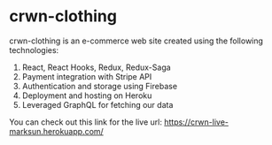 # crwn-clothing

crwn-clothing is an e-commerce web site created using the following technologies:

1. React, React Hooks, Redux, Redux-Saga
2. Payment integration with Stripe API
3. Authentication and storage using Firebase
4. Deployment and hosting on Heroku
5. Leveraged GraphQL for fetching our data

You can check out this link for the live url: https://crwn-live-marksun.herokuapp.com/
